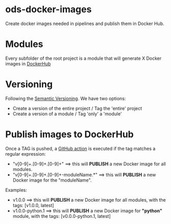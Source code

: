 # ods-docker-images
Create docker images needed in pipelines and publish them in Docker Hub.

# Modules
Every subfolder of the root project is a module that will generate X Docker images in [DockerHub](https://hub.docker.com/u/opendevstackorg)

# Versioning
Following the [Semantic Versioning](https://semver.org/). We have two options:
- Create a version of the entire project  / Tag the 'entire' project
- Create a version of a module / Tag 'only' a 'module'

# Publish images to DockerHub
Once a TAG is pushed, a [GitHub action](https://github.com/opendevstack/ods-docker-images/actions) is executed if the tag matches a regular expression:
- "v[0-9]+.[0-9]+.[0-9]+"  ==> this will __PUBLISH__ a new Docker image for all modules.
- "v[0-9]+.[0-9]+.[0-9]+-moduleName.*" ==> this will __PUBLISH__ a new Docker image for the "moduleName".

Examples:
  - v1.0.0 ==> this will __PUBLISH__ a new Docker image for all modules, with the tags: [v1.0.0, latest]
  - v1.0.0-python.1  ==> this will __PUBLISH__ a new Docker image for __"python"__ module, with the tags: [v0.0.0-python.1, latest]
  

